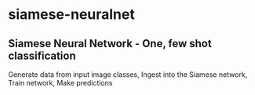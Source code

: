 # siamese-neuralnet
## Siamese Neural Network - One, few shot classification

Generate data from input image classes,
Ingest into the Siamese network,
Train network,
Make predictions
